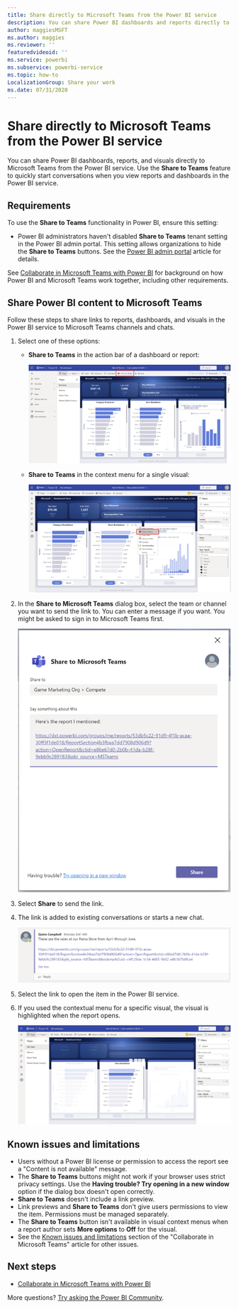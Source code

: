 ```yaml
---
title: Share directly to Microsoft Teams from the Power BI service
description: You can share Power BI dashboards and reports directly to Microsoft Teams from the Power BI service.
author: maggiesMSFT
ms.author: maggies
ms.reviewer: ''
featuredvideoid: ''
ms.service: powerbi
ms.subservice: powerbi-service
ms.topic: how-to
LocalizationGroup: Share your work
ms.date: 07/31/2020
---
```


# Share directly to Microsoft Teams from the Power BI service

You can share Power BI dashboards, reports, and visuals directly to Microsoft Teams from the Power BI service. Use the **Share to Teams** feature to quickly start conversations when you view reports and dashboards in the Power BI service.

## Requirements

To use the **Share to Teams** functionality in Power BI, ensure this setting:

- Power BI administrators haven't disabled **Share to Teams** tenant setting in the Power BI admin portal. This setting allows organizations to hide the **Share to Teams** buttons. See the [Power BI admin portal](../admin/service-admin-portal.md#share-to-teams) article for details.

See [Collaborate in Microsoft Teams with Power BI](service-collaborate-microsoft-teams.md) for background on how Power BI and Microsoft Teams work together, including other requirements.

## Share Power BI content to Microsoft Teams

Follow these steps to share links to reports, dashboards, and visuals in the Power BI service to Microsoft Teams channels and chats.

1. Select one of these options:

   * **Share to Teams** in the action bar of a dashboard or report:

       ![Screenshot of Share to Teams button in the action bar.](media/service-share-report-teams/service-teams-share-to-teams-action-bar-button.png)
    
   * **Share to Teams** in the context menu for a single visual:
    
      ![Screenshot of Share to Teams button in a visual contextual menu.](media/service-share-report-teams/service-teams-share-to-teams-visual-context-menu.png)

1. In the **Share to Microsoft Teams** dialog box, select the team or channel you want to send the link to. You can enter a message if you want. You might be asked to sign in to Microsoft Teams first.

    ![Screenshot of Share to Microsoft Teams dialog box with information and message.](media/service-share-report-teams/service-teams-share-to-teams-dialog.png)

1. Select **Share** to send the link.
    
1. The link is added to existing conversations or starts a new chat.

    ![Screenshot of Microsoft Teams conversation with link to a Power BI item.](media/service-share-report-teams/service-teams-share-to-teams-deep-link.png)

1. Select the link to open the item in the Power BI service.

1. If you used the contextual menu for a specific visual, the visual is highlighted when the report opens.

    ![Screenshot of Power BI report opened with a specific visual highlighted.](media/service-share-report-teams/service-teams-share-to-teams-spotlight-visual.png)


## Known issues and limitations

- Users without a Power BI license or permission to access the report see a "Content is not available" message.
- The **Share to Teams** buttons might not work if your browser uses strict privacy settings. Use the **Having trouble? Try opening in a new window** option if the dialog box doesn't open correctly.
- **Share to Teams** doesn't include a link preview.
- Link previews and **Share to Teams** don't give users permissions to view the item. Permissions must be managed separately.
- The **Share to Teams** button isn't available in visual context menus when a report author sets **More options** to **Off** for the visual.
- See the [Known issues and limitations](service-collaborate-microsoft-teams.md#known-issues-and-limitations) section of the "Collaborate in Microsoft Teams" article for other issues.

## Next steps

- [Collaborate in Microsoft Teams with Power BI](service-collaborate-microsoft-teams.md)

More questions? [Try asking the Power BI Community](https://community.powerbi.com/).
